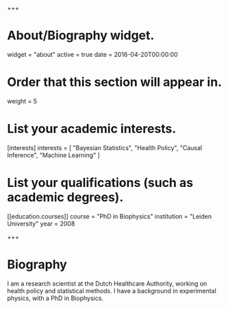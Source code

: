 +++
# About/Biography widget.
widget = "about"
active = true
date = 2016-04-20T00:00:00

# Order that this section will appear in.
weight = 5 

# List your academic interests.
[interests]
  interests = [
    "Bayesian Statistics",
    "Health Policy",
    "Causal Inference",
"Machine Learning"
  ]

# List your qualifications (such as academic degrees).
[[education.courses]]
  course = "PhD in Biophysics"
  institution = "Leiden University"
  year = 2008
 
+++

# Biography

I am a research scientist at the Dutch Healthcare Authority, working on health policy and statistical methods.
I have a background in experimental physics, with a PhD in Biophysics.
